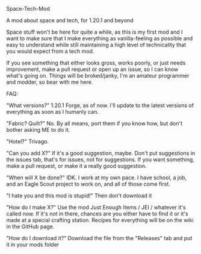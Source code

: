Space-Tech-Mod

A mod about space and tech, for 1.20.1 and beyond

Space stuff won't be here for quite a while,
as this is my first mod and I want to make sure that I make everything as vanilla-feeling
as possible and easy to understand while still maintaining a high level of technicality that
you would expect from a tech mod.

If you see something that either looks gross, works poorly, or just needs improvement, make a pull request
or open up an issue, so I can know what's going on. Things will be broked/janky, I'm an amateur programmer
and modder, so bear with me here.

FAQ:

"What versions?"  1.20.1 Forge, as of now. I'll update to the latest versions of everything as soon as
I humanly can.

"Fabric? Quilt?" No. By all means, port them if you know how, but don't bother asking ME to do it.

"Hotel?"  Trivago.

"Can you add X?"  If it's a good suggestion, maybe. Don't put suggestions in the issues tab, that's
for issues, not for suggestions. If you want something, make a pull request, or make it a really good
suggestion.

"When will X be done?"  IDK. I work at my own pace. I have school, a job, and an Eagle Scout project to
work on, and all of those come first.

"I hate you and this mod is stupid!"  Then don't download it

"How do I make X?"  Use the mod Just Enough Items / JEI / whatever it's called now.
If it's not in there, chances are you either have to find it or it's made at a special
crafting station. Recipes for everything will be on the wiki in the GitHub page.

"How do I download it?"  Download the file from the "Releases" tab and put it in your
mods folder

